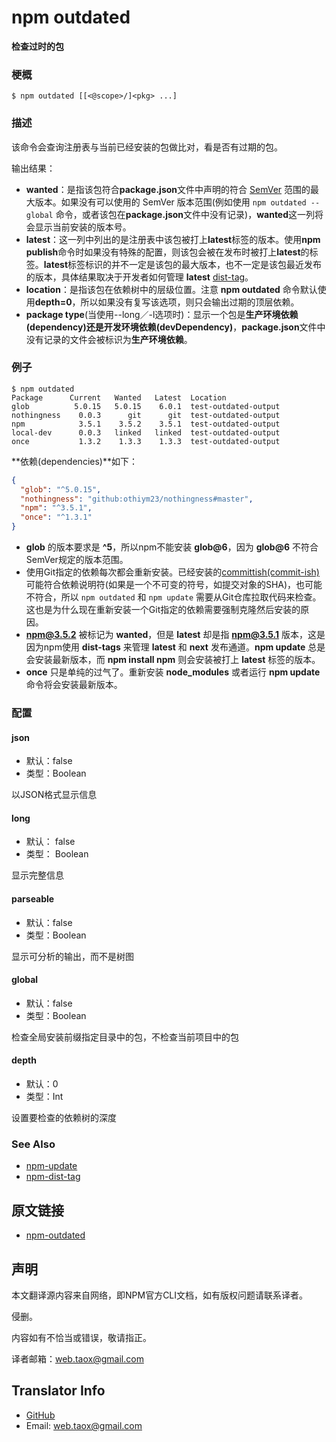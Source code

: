 # npm outdated

**检查过时的包**

### 梗概

```shell
$ npm outdated [[<@scope>/]<pkg> ...]
```

### 描述

该命令会查询注册表与当前已经安装的包做比对，看是否有过期的包。

输出结果：

* **wanted**：是指该包符合**package.json**文件中声明的符合 [SemVer](https://github.com/NinjiaHub/Tools-Tricks/blob/master/npm/documents/getting-started/SemVer) 范围的最大版本。如果没有可以使用的 SemVer 版本范围(例如使用 `npm outdated --global` 命令，或者该包在**package.json**文件中没有记录)，**wanted**这一列将会显示当前安装的版本号。
* **latest**：这一列中列出的是注册表中该包被打上**latest**标签的版本。使用**npm publish**命令时如果没有特殊的配置，则该包会被在发布时被打上**latest**的标签。**latest**标签标识的并不一定是该包的最大版本，也不一定是该包最近发布的版本，具体结果取决于开发者如何管理 **latest** [dist-tag](https://NinjiaHub.github.io/NPM-CLI-Commands/docs/npm-dist-tag)。
* **location**：是指该包在依赖树中的层级位置。注意 **npm outdated** 命令默认使用**depth=0**，所以如果没有复写该选项，则只会输出过期的顶层依赖。
* **package type**(当使用--long／-l选项时)：显示一个包是**生产环境依赖(dependency)**还是**开发环境依赖(devDependency)**，**package.json**文件中没有记录的文件会被标识为**生产环境依赖**。

### 例子

```shell
$ npm outdated
Package      Current   Wanted   Latest  Location
glob          5.0.15   5.0.15    6.0.1  test-outdated-output
nothingness    0.0.3      git      git  test-outdated-output
npm            3.5.1    3.5.2    3.5.1  test-outdated-output
local-dev      0.0.3   linked   linked  test-outdated-output
once           1.3.2    1.3.3    1.3.3  test-outdated-output
```

**依赖(dependencies)**如下：

```package.json
{
  "glob": "^5.0.15",
  "nothingness": "github:othiym23/nothingness#master",
  "npm": "^3.5.1",
  "once": "^1.3.1"
}
```

* **glob** 的版本要求是 **^5**，所以npm不能安装 **glob@6**，因为 **glob@6** 不符合SemVer规定的版本范围。
* 使用Git指定的依赖每次都会重新安装。已经安装的[committish(commit-ish)](https://git-scm.com/docs/gitglossary#def_commit_object)可能符合依赖说明符(如果是一个不可变的符号，如提交对象的SHA)，也可能不符合，所以 `npm outdated` 和 `npm update` 需要从Git仓库拉取代码来检查。这也是为什么现在重新安装一个Git指定的依赖需要强制克隆然后安装的原因。
* **npm@3.5.2** 被标记为 **wanted**，但是 **latest** 却是指 **npm@3.5.1** 版本，这是因为npm使用 **dist-tags** 来管理 **latest** 和 **next** 发布通道。**npm update** 总是会安装最新版本，而 **npm install npm** 则会安装被打上 **latest** 标签的版本。
* **once** 只是单纯的过气了。重新安装 **node_modules** 或者运行 **npm update** 命令将会安装最新版本。

### 配置

#### json

* 默认：false
* 类型：Boolean

以JSON格式显示信息

#### long

* 默认： false
* 类型： Boolean

显示完整信息

#### parseable

* 默认：false
* 类型：Boolean

显示可分析的输出，而不是树图

#### global

* 默认：false
* 类型：Boolean

检查全局安装前缀指定目录中的包，不检查当前项目中的包

#### depth

* 默认：0
* 类型：Int

设置要检查的依赖树的深度

### See Also

* [npm-update](https://NinjiaHub.github.io/NPM-CLI-Commands/docs/npm-update)
* [npm-dist-tag](https://NinjiaHub.github.io/NPM-CLI-Commands/docs/npm-dist-tag)

## 原文链接

* [npm-outdated](https://docs.npmjs.com/cli/outdated)

## 声明

本文翻译源内容来自网络，即NPM官方CLI文档，如有版权问题请联系译者。

侵删。

内容如有不恰当或错误，敬请指正。

译者邮箱：<web.taox@gmail.com>

## Translator Info

* [GitHub](https://github.com/Tao-Quixote)
* Email: <web.taox@gmail.com>
